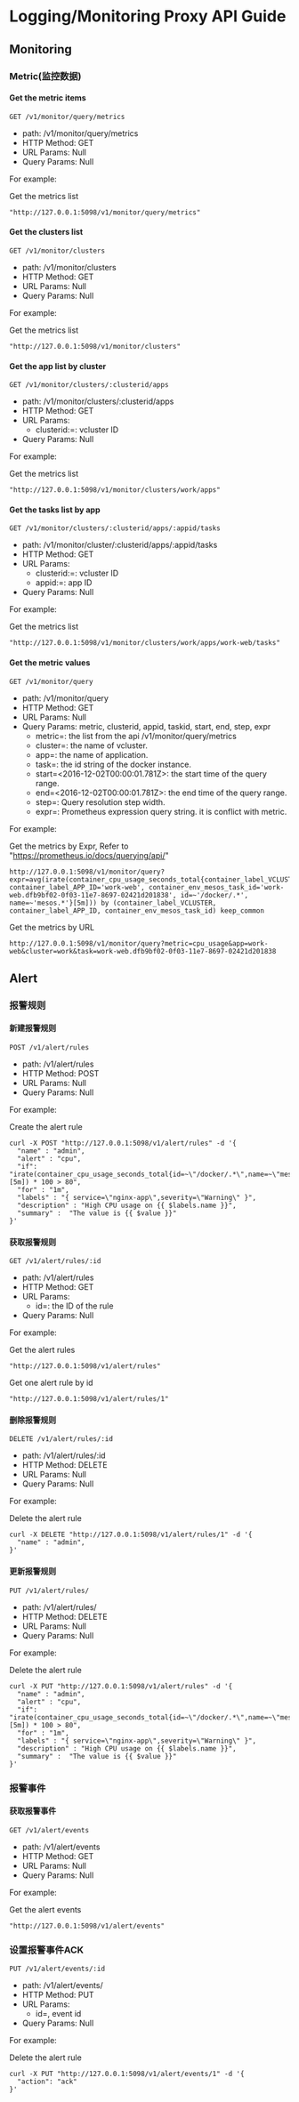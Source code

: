 # Logging/Monitoring Proxy API Guide

## Monitoring

### Metric(监控数据)

#### Get the metric items

```GET /v1/monitor/query/metrics```
- path: /v1/monitor/query/metrics
- HTTP Method: GET
- URL Params: Null
- Query Params: Null

For example:

Get the metrics list
```
"http://127.0.0.1:5098/v1/monitor/query/metrics"
```

#### Get the clusters list

```GET /v1/monitor/clusters```
- path: /v1/monitor/clusters
- HTTP Method: GET
- URL Params: Null
- Query Params: Null

For example:

Get the metrics list
```
"http://127.0.0.1:5098/v1/monitor/clusters"
```

#### Get the app list by cluster

```GET /v1/monitor/clusters/:clusterid/apps```
- path: /v1/monitor/clusters/:clusterid/apps
- HTTP Method: GET
- URL Params:
  - clusterid:=<string>: vcluster ID
- Query Params: Null

For example:

Get the metrics list
```
"http://127.0.0.1:5098/v1/monitor/clusters/work/apps"
```

#### Get the tasks list by app

```GET /v1/monitor/clusters/:clusterid/apps/:appid/tasks```
- path: /v1/monitor/cluster/:clusterid/apps/:appid/tasks
- HTTP Method: GET
- URL Params:
  - clusterid:=<string>: vcluster ID
  - appid:=<string>: app ID
- Query Params: Null

For example:

Get the metrics list
```
"http://127.0.0.1:5098/v1/monitor/clusters/work/apps/work-web/tasks"
```

#### Get the metric values

```GET /v1/monitor/query```
- path: /v1/monitor/query
- HTTP Method: GET
- URL Params: Null
- Query Params: metric, clusterid, appid, taskid, start, end, step, expr
  - metric=<string>: the list from the api /v1/monitor/query/metrics
  - cluster=<string>: the name of vcluster.
  - app=<string>: the name of application.
  - task=<string>: the id string of the docker instance.
  - start=<2016-12-02T00:00:01.781Z>: the start time of the query range.
  - end=<2016-12-02T00:00:01.781Z>: the end time of the query range.
  - step=<duration>: Query resolution step width.
  - expr=<string>: Prometheus expression query string. it is conflict with metric.

For example:

Get the metrics by Expr, Refer to "https://prometheus.io/docs/querying/api/"
```
http://127.0.0.1:5098/v1/monitor/query?expr=avg(irate(container_cpu_usage_seconds_total{container_label_VCLUSTER='work', container_label_APP_ID='work-web', container_env_mesos_task_id='work-web.dfb9bf02-0f03-11e7-8697-02421d201838', id=~'/docker/.*', name=~'mesos.*'}[5m])) by (container_label_VCLUSTER, container_label_APP_ID, container_env_mesos_task_id) keep_common
```

Get the metrics by URL
```
http://127.0.0.1:5098/v1/monitor/query?metric=cpu_usage&app=work-web&cluster=work&task=work-web.dfb9bf02-0f03-11e7-8697-02421d201838
```

## Alert

### 报警规则

#### 新建报警规则

```POST /v1/alert/rules```
- path: /v1/alert/rules
- HTTP Method: POST
- URL Params: Null
- Query Params: Null

For example:

Create the alert rule
```
curl -X POST "http://127.0.0.1:5098/v1/alert/rules" -d '{
  "name" : "admin",
  "alert" : "cpu",
  "if": "irate(container_cpu_usage_seconds_total{id=~\"/docker/.*\",name=~\"mesos.*\"}[5m]) * 100 > 80",
  "for" : "1m",
  "labels" : "{ service=\"nginx-app\",severity=\"Warning\" }",
  "description" : "High CPU usage on {{ $labels.name }}",
  "summary" :  "The value is {{ $value }}"
}'
```

#### 获取报警规则

```GET /v1/alert/rules/:id```
- path: /v1/alert/rules
- HTTP Method: GET
- URL Params:
  - id=<string>: the ID of the rule
- Query Params: Null

For example:

Get the alert rules
```
"http://127.0.0.1:5098/v1/alert/rules"
```

Get one alert rule by id
```
"http://127.0.0.1:5098/v1/alert/rules/1"
```

#### 删除报警规则

```DELETE /v1/alert/rules/:id```
- path: /v1/alert/rules/:id
- HTTP Method: DELETE
- URL Params: Null
- Query Params: Null

For example:

Delete the alert rule
```
curl -X DELETE "http://127.0.0.1:5098/v1/alert/rules/1" -d '{
  "name" : "admin",
}'
```

#### 更新报警规则

```PUT /v1/alert/rules/```
- path: /v1/alert/rules/
- HTTP Method: DELETE
- URL Params: Null
- Query Params: Null

For example:

Delete the alert rule
```
curl -X PUT "http://127.0.0.1:5098/v1/alert/rules" -d '{
  "name" : "admin",
  "alert" : "cpu",
  "if": "irate(container_cpu_usage_seconds_total{id=~\"/docker/.*\",name=~\"mesos.*\"}[5m]) * 100 > 80",
  "for" : "1m",
  "labels" : "{ service=\"nginx-app\",severity=\"Warning\" }",
  "description" : "High CPU usage on {{ $labels.name }}",
  "summary" :  "The value is {{ $value }}"
}'
```

### 报警事件

#### 获取报警事件

```GET /v1/alert/events```
- path: /v1/alert/events
- HTTP Method: GET
- URL Params: Null
- Query Params: Null

For example:

Get the alert events
```
"http://127.0.0.1:5098/v1/alert/events"
```

### 设置报警事件ACK

```PUT /v1/alert/events/:id```
- path: /v1/alert/events/
- HTTP Method: PUT
- URL Params:
  - id=<string>, event id
- Query Params: Null

For example:

Delete the alert rule
```
curl -X PUT "http://127.0.0.1:5098/v1/alert/events/1" -d '{
  "action": "ack"
}'
```
